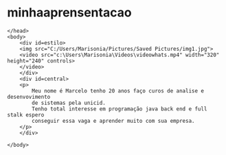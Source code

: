 # minhaaprensentacao

<html lang="pt-br">
    <head><title>Minha apresentaçã</title>
    <meta charset="uft-8">
    <link href="minhaapresentacao.css" rel="stylesheet" >
    <meta name="viewport" content="width=device-width, initial-scale=1.0">

    </head>
    <body>
        <div id=estilo>
        <img src="C:/Users/Marisonia/Pictures/Saved Pictures/img1.jpg">
        <video src="c:\Users\Marisonia\Videos\videowhats.mp4" width="320" height="240" controls>
        </video>
        </div>
        <div id=central>
        <p>
            Meu nome é Marcelo tenho 20 anos faço curos de analise e desenvovimento 
            de sistemas pela unicid.
            Tenho total interesse em programação java back end e full stalk espero
            conseguir essa vaga e aprender muito com sua empresa.
        </p>
        </div>
        
    </body>
</html>
